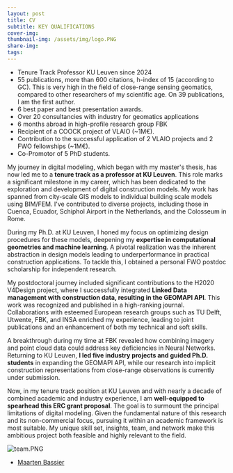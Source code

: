 ```yaml
---
layout: post
title: CV
subtitle: KEY QUALIFICATIONS
cover-img: 
thumbnail-img: /assets/img/logo.PNG
share-img: 
tags:
---
```


-   Tenure Track Professor KU Leuven since 2024
-	55 publications, more than 600 citations, h-index of 15 (according to GC). This is very high in the field of close-range sensing geomatics, compared to other researchers of my scientific age. On 39 publications, I am the first author. 
-	6 best paper and best presentation awards. 
-	Over 20 consultancies with industry for geomatics applications
-	6 months abroad in high-profile research group FBK
-	Recipient of a COOCK project of VLAIO (~1M€).
-	Contribution to the successful application of 2 VLAIO projects and 2 FWO fellowships (~1M€).
-	Co-Promotor of 5 PhD students.


My journey in digital modeling, which began with my master's thesis, has now led me to a **tenure track as a professor at KU Leuven**. This role marks a significant milestone in my career, which has been dedicated to the exploration and development of digital construction models. My work has spanned from city-scale GIS models to individual building scale models using BIM/FEM. I've contributed to diverse projects, including those in Cuenca, Ecuador, Schiphol Airport in the Netherlands, and the Colosseum in Rome.

During my Ph.D. at KU Leuven, I honed my focus on optimizing design procedures for these models, deepening my **expertise in computational geometries and machine learning**. A pivotal realization was the inherent abstraction in design models leading to underperformance in practical construction applications. To tackle this, I obtained a personal FWO postdoc scholarship for independent research.

My postdoctoral journey included significant contributions to the H2020 V4Design project, where I successfully integrated **Linked Data management with construction data, resulting in the GEOMAPI API**. This work was recognized and published in a high-ranking journal. Collaborations with esteemed European research groups such as TU Delft, Utwente, FBK, and INSA enriched my experience, leading to joint publications and an enhancement of both my technical and soft skills.

A breakthrough during my time at FBK revealed how combining imagery and point cloud data could address key deficiencies in Neural Networks. Returning to KU Leuven, **I led five industry projects and guided Ph.D. students** in expanding the GEOMAPI API, while our research into implicit construction representations from close-range observations is currently under submission.

Now, in my tenure track position at KU Leuven and with nearly a decade of combined academic and industry experience, I am **well-equipped to spearhead this ERC grant proposal**. The goal is to surmount the principal limitations of digital modeling. Given the fundamental nature of this research and its non-commercial focus, pursuing it within an academic framework is most suitable. My unique skill set, insights, team, and network make this ambitious project both feasible and highly relevant to the field.

![team.PNG](../assets/img/team.PNG)

* [Maarten Bassier](mailto:maarten.bassier@kuleuven.be)
